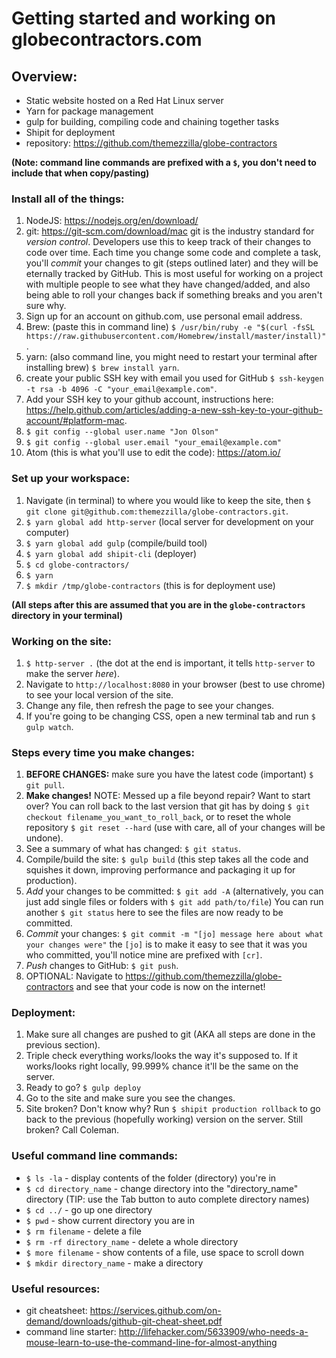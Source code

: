# Getting started and working on globecontractors.com

## Overview:
* Static website hosted on a Red Hat Linux server
* Yarn for package management
* gulp for building, compiling code and chaining together tasks
* Shipit for deployment
* repository: https://github.com/themezzilla/globe-contractors

**(Note: command line commands are prefixed with a `$`, you don't need to include that when copy/pasting)**
### Install all of the things:
1. NodeJS: https://nodejs.org/en/download/
2. git: https://git-scm.com/download/mac git is the industry standard for *version control*. Developers use this to keep track of their changes to code over time. Each time you change some code and complete a task, you'll *commit* your changes to git (steps outlined later) and they will be eternally tracked by GitHub. This is most useful for working on a project with multiple people to see what they have changed/added, and also being able to roll your changes back if something breaks and you aren't sure why.
3. Sign up for an account on github.com, use personal email address.
4. Brew: (paste this in command line) `$ /usr/bin/ruby -e "$(curl -fsSL https://raw.githubusercontent.com/Homebrew/install/master/install)"`.
5. yarn: (also command line, you might need to restart your terminal after installing brew) `$ brew install yarn`.
6. create your public SSH key with email you used for GitHub `$ ssh-keygen -t rsa -b 4096 -C "your_email@example.com"`.
7. Add your SSH key to your github account, instructions here: https://help.github.com/articles/adding-a-new-ssh-key-to-your-github-account/#platform-mac.
8. `$ git config --global user.name "Jon Olson"`
9. `$ git config --global user.email "your_email@example.com"`
10. Atom (this is what you'll use to edit the code): https://atom.io/

### Set up your workspace:
1. Navigate (in terminal) to where you would like to keep the site, then `$ git clone git@github.com:themezzilla/globe-contractors.git`.
2. `$ yarn global add http-server` (local server for development on your computer)
3. `$ yarn global add gulp` (compile/build tool)
4. `$ yarn global add shipit-cli` (deployer)
5. `$ cd globe-contractors/`
6. `$ yarn`
7. `$ mkdir /tmp/globe-contractors` (this is for deployment use)

**(All steps after this are assumed that you are in the `globe-contractors` directory in your terminal)**
### Working on the site:
1.  `$ http-server .` (the dot at the end is important, it tells `http-server` to make the server *here*).
2. Navigate to `http://localhost:8080` in your browser (best to use chrome) to see your local version of the site.
3. Change any file, then refresh the page to see your changes.
4. If you're going to be changing CSS, open a new terminal tab and run `$ gulp watch`.

### Steps every time you make changes:
1. **BEFORE CHANGES:** make sure you have the latest code (important) `$ git pull`.
2. **Make changes!** NOTE: Messed up a file beyond repair? Want to start over? You can roll back to the last version that git has by doing `$ git checkout filename_you_want_to_roll_back`, or to reset the whole repository `$ git reset --hard` (use with care, all of your changes will be undone).
3. See a summary of what has changed: `$ git status`.
4. Compile/build the site: `$ gulp build` (this step takes all the code and squishes it down, improving performance and packaging it up for production).
5. *Add* your changes to be committed: `$ git add -A` (alternatively, you can just add single files or folders with `$ git add path/to/file`) You can run another `$ git status` here to see the files are now ready to be committed.
6. *Commit* your changes: `$ git commit -m "[jo] message here about what your changes were"` the `[jo]` is to make it easy to see that it was you who committed, you'll notice mine are prefixed with `[cr]`.
7. *Push* changes to GitHub: `$ git push`.
8. OPTIONAL: Navigate to https://github.com/themezzilla/globe-contractors and see that your code is now on the internet!

### Deployment:
1. Make sure all changes are pushed to git (AKA all steps are done in the previous section).
2. Triple check everything works/looks the way it's supposed to. If it works/looks right locally, 99.999% chance it'll be the same on the server.
3. Ready to go? `$ gulp deploy`
4. Go to the site and make sure you see the changes.
5. Site broken? Don't know why? Run `$ shipit production rollback` to go back to the previous (hopefully working) version on the server. Still broken? Call Coleman.

### Useful command line commands:
* `$ ls -la` - display contents of the folder (directory) you're in
* `$ cd directory_name` - change directory into the "directory_name" directory (TIP: use the Tab button to auto complete directory names)
* `$ cd ../` - go up one directory
* `$ pwd` - show current directory you are in
* `$ rm filename` - delete a file
* `$ rm -rf directory_name` - delete a whole directory
* `$ more filename` - show contents of a file, use space to scroll down
* `$ mkdir directory_name` - make a directory

### Useful resources:
* git cheatsheet: https://services.github.com/on-demand/downloads/github-git-cheat-sheet.pdf
* command line starter: http://lifehacker.com/5633909/who-needs-a-mouse-learn-to-use-the-command-line-for-almost-anything
